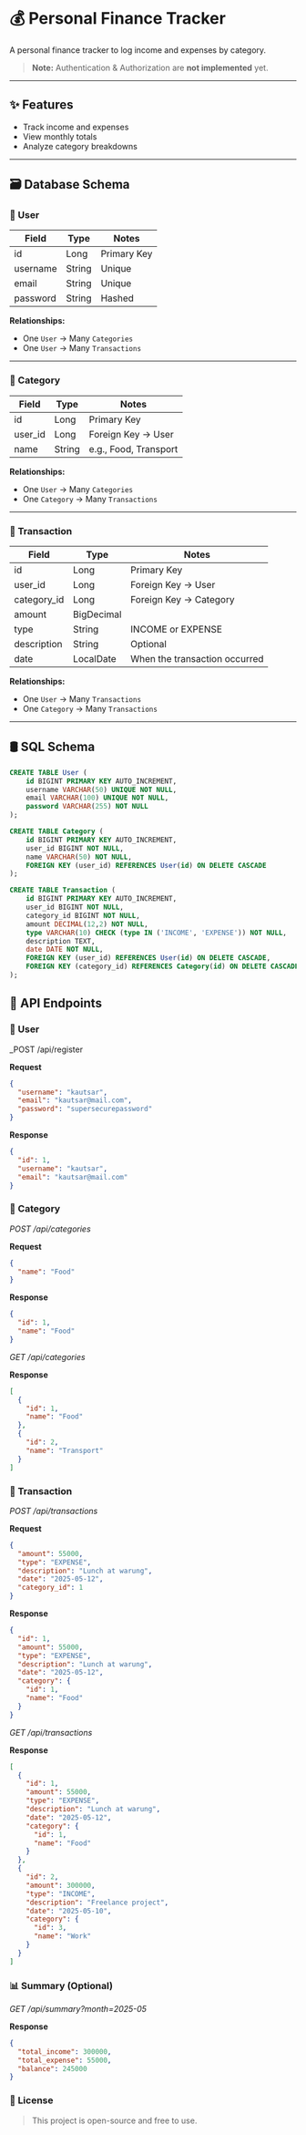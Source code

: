# 💰 Personal Finance Tracker

A personal finance tracker to log income and expenses by category.

> **Note:** Authentication & Authorization are **not implemented** yet.

---

## ✨ Features

- Track income and expenses
- View monthly totals
- Analyze category breakdowns

---

## 🗃️ Database Schema

### 🔹 User

| Field    | Type    | Notes         |
|----------|---------|---------------|
| id       | Long    | Primary Key   |
| username | String  | Unique        |
| email    | String  | Unique        |
| password | String  | Hashed        |

**Relationships:**

- One `User` → Many `Categories`
- One `User` → Many `Transactions`

---

### 🔹 Category

| Field    | Type   | Notes               |
|----------|--------|---------------------|
| id       | Long   | Primary Key         |
| user_id  | Long   | Foreign Key → User  |
| name     | String | e.g., Food, Transport |

**Relationships:**

- One `User` → Many `Categories`
- One `Category` → Many `Transactions`

---

### 🔹 Transaction

| Field       | Type        | Notes                                |
|-------------|-------------|--------------------------------------|
| id          | Long        | Primary Key                          |
| user_id     | Long        | Foreign Key → User                   |
| category_id | Long        | Foreign Key → Category               |
| amount      | BigDecimal  |                                      |
| type        | String      | INCOME or EXPENSE                    |
| description | String      | Optional                             |
| date        | LocalDate   | When the transaction occurred        |

**Relationships:**

- One `User` → Many `Transactions`
- One `Category` → Many `Transactions`

---

## 🛢️ SQL Schema

```sql
CREATE TABLE User (
    id BIGINT PRIMARY KEY AUTO_INCREMENT,
    username VARCHAR(50) UNIQUE NOT NULL,
    email VARCHAR(100) UNIQUE NOT NULL,
    password VARCHAR(255) NOT NULL
);

CREATE TABLE Category (
    id BIGINT PRIMARY KEY AUTO_INCREMENT,
    user_id BIGINT NOT NULL,
    name VARCHAR(50) NOT NULL,
    FOREIGN KEY (user_id) REFERENCES User(id) ON DELETE CASCADE
);

CREATE TABLE Transaction (
    id BIGINT PRIMARY KEY AUTO_INCREMENT,
    user_id BIGINT NOT NULL,
    category_id BIGINT NOT NULL,
    amount DECIMAL(12,2) NOT NULL,
    type VARCHAR(10) CHECK (type IN ('INCOME', 'EXPENSE')) NOT NULL,
    description TEXT,
    date DATE NOT NULL,
    FOREIGN KEY (user_id) REFERENCES User(id) ON DELETE CASCADE,
    FOREIGN KEY (category_id) REFERENCES Category(id) ON DELETE CASCADE
);
```

## 🔌 API Endpoints
### 👤 User
_POST /api/register

**Request**

```json
{
  "username": "kautsar",
  "email": "kautsar@mail.com",
  "password": "supersecurepassword"
}
```
**Response**

```json
{
  "id": 1,
  "username": "kautsar",
  "email": "kautsar@mail.com"
}
```

### 📁 Category
_POST /api/categories_

**Request**

```json
{
  "name": "Food"
}
```

**Response**

```json
{
  "id": 1,
  "name": "Food"
}
```

_GET /api/categories_

**Response**
```json
[
  {
    "id": 1,
    "name": "Food"
  },
  {
    "id": 2,
    "name": "Transport"
  }
]
```

### 💸 Transaction

_POST /api/transactions_

**Request**

```json
{
  "amount": 55000,
  "type": "EXPENSE",
  "description": "Lunch at warung",
  "date": "2025-05-12",
  "category_id": 1
}
```

**Response**
```json
{
  "id": 1,
  "amount": 55000,
  "type": "EXPENSE",
  "description": "Lunch at warung",
  "date": "2025-05-12",
  "category": {
    "id": 1,
    "name": "Food"
  }
}
```

_GET /api/transactions_

**Response**

```json
[
  {
    "id": 1,
    "amount": 55000,
    "type": "EXPENSE",
    "description": "Lunch at warung",
    "date": "2025-05-12",
    "category": {
      "id": 1,
      "name": "Food"
    }
  },
  {
    "id": 2,
    "amount": 300000,
    "type": "INCOME",
    "description": "Freelance project",
    "date": "2025-05-10",
    "category": {
      "id": 3,
      "name": "Work"
    }
  }
]
```

### 📊 Summary (Optional)

_GET /api/summary?month=2025-05_

**Response**

```json
{
  "total_income": 300000,
  "total_expense": 55000,
  "balance": 245000
}
```

### 🧾 License
> This project is open-source and free to use.
